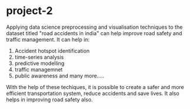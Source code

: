 # project-2
Applying data science preprocessing and visualisation techniques to the dataset titled "road accidents in india" can help improve road safety and traffic management.
It can help in:
1. Accident hotspot identification
2. time-series analysis
3. predictive modelling
4. traffic managemnet
5. public awareness
   and many more.....

With the help of these techiques, it is possible to create a safer and more efficient transportation system, reduce accidents and save lives. It also helps in improving road safety also.

